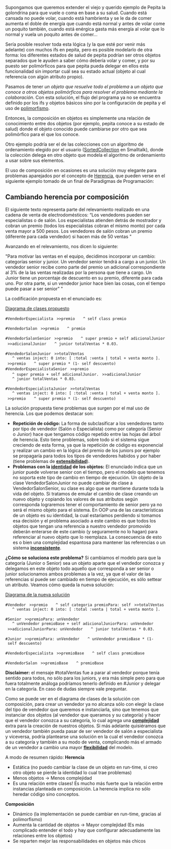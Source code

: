 Supongamos que queremos extender el viejo y querido ejemplo de Pepita la golondrina para que vuele o coma en base a su salud. Cuando está cansada no puede volar, cuando está hambrienta y se le da de comer aumenta el doble de energía que cuando está normal y antes de volar come un poquito también, cuando está enérgica gasta más energía al volar que lo normal y vuela un poquito antes de comer...

Sería posible resolver toda esta lógica (y la que esté por venir más adelante) con muchos ifs en pepita, pero es posible modelarlo de otra forma: los diferentes estados de salud de pepita podrían ser otros objetos separados que le ayuden a saber cómo debería volar y comer, y por su puesto ser polimórficos para que pepita pueda delegar en ellos esta funcionalidad sin importar cuál sea su estado actual (objeto al cual referencia con algún atributo propio).

Pasamos de tener *un objeto que resuelve todo el problema* a *un objeto que conoce a otros objetos polimórficos para resolver el problema mediante la colaboración*. Con esta solución, el flujo del programa ya no se encuentra definido por los ifs y objetos básicos sino por la configuración de pepita y el uso de [polimorfismo](polimorfismo.md).

Entonces, la composición en objetos es simplemente una relación de conocimiento entre dos objetos (por ejemplo, pepita conoce a su estado de salud) donde el objeto conocido puede cambiarse por otro que sea polimórfico para el que los conoce.

Otro ejemplo podría ser el de las colecciones con un algoritmo de ordenamiento elegido por el usuario ([SortedCollection](sabores-de-colecciones.md) en Smalltalk), donde la colección delega en otro objeto que modela el algoritmo de ordenamiento a usar sobre sus elementos.

El uso de composición en ocasiones es una solución muy elegante para problemas aparejados por el concepto de [Herencia](herencia.md), que pueden verse en el siguiente ejemplo tomado de un final de Paradigmas de Programación:

Cambiando herencia por composición
----------------------------------

El siguiente texto representa parte del relevamiento realizado en una cadena de venta de electrodomésticos: “Los vendedores pueden ser especialistas o de salón. Los especialistas atienden detrás de mostrador y cobran un premio (todos los especialistas cobran el mismo monto) por cada venta mayor a 500 pesos. Los vendedores de salón cobran un premio (diferente para cada vendedor) si hacen más de 50 ventas "

Avanzando en el relevamiento, nos dicen lo siguiente:

"Para motivar las ventas en el equipo, decidimos incorporar un cambio: categorías senior y junior. Un vendedor senior tendrá a cargo a un junior. Un vendedor senior recibe como parte del premio un adicional correspondiente al 3% de la las ventas realizadas por la persona que tiene a cargo. Un Junior tiene un porcentaje de descuento en su premio, diferente para cada uno. Por otra parte, si un vendedor junior hace bien las cosas, con el tiempo puede pasar a ser senior" "

La codificación propuesta en el enunciado es:

[Diagrama de clases propuesto](http://yuml.me/0dd23abc)

`#VendedorEspecialista`
` >>premio`
`   ^ self class premio`

`#VendedorSalon`
` >>premio`
`   ^ premio`

`#VendedorSalonSenior`
` >>premio`
`   ^ super premio + self adicionalJunior`
` >>adicionalJunior`
`   ^ junior totalVentas * 0.03.`

`#VendedorSalonJunior`
` >>totalVentas`
`   ^ ventas inject: 0 into: [ :total :venta | total + venta monto ].`
` >>premio`
`   ^ super premio * (1- self descuento)`
`#VendedorEspecialistaSenior`
` >>premio`
`   ^ super premio + self adicionalJunior.`
` >>adicionalJunior`
`   ^ junior totalVentas * 0.03.`

`#VendedorEspecialistaJunior`
` >>totalVentas`
`   ^ ventas inject: 0 into: [ :total :venta | total + venta monto ].`
` >>premio`
`   ^ super premio * (1- self descuento)`

La solución propuesta tiene problemas que surgen por el mal uso de herencia. Los que podemos destacar son:

-   **Repetición de código:** La forma de subclasificar a los vendedores tanto por tipo de vendedor (Salón o Especialista) como por categoría (Senior o Junior) hace que tengamos código repetido entre las hojas del árbol de herencia. Esto tiene problemas, sobre todo si el sistema sigue creciendo de esta forma, ya que la repetición de código es exponencial y realizar un cambio en la lógica del premio de los juniors por ejemplo se propagaría para todos los tipos de vendedores habidos y por haber (tiene problemas de **[extensibilidad](atributos-de-calidad.md)**).
-   **Problemas con la [identidad](igual-o-identico-----vs---.md) de los objetos:** El enunciado indica que un junior puede volverse senior con el tiempo, pero el modelo que tenemos no soporta este tipo de cambio en tiempo de ejecución. Un objeto de la clase VendedorSalonJunior no puede cambiar de clase a VendedorSalonSenior, su clase es algo que se mantiene durante toda la vida del objeto. Si tratamos de emular el cambio de clase creando un nuevo objeto y copiando los valores de sus atributos según corresponda lograremos tener el comportamiento de senior pero ya no será el mismo objeto para el sistema. En OOP una de las características de un objeto es su identidad, la cual estaríamos perdiendo si tomamos esa decisión y el problema asociado a este cambio es que todos los objetos que tengan una referencia a nuestro vendedor promovido deberán enterarse de este cambio (y seguramente no lo hagan) para referenciar al nuevo objeto que lo reemplaza. La consecuencia de esto es o bien una complejidad espantosa para mantener las referencias o un sistema **[inconsistente](atributos-de-calidad.md)**.

**¿Cómo se soluciona este problema?** Si cambiamos el modelo para que la categoría (Junior o Senior) sea un objeto aparte que el vendedor conozca y delegamos en este objeto todo aquello que corresponda a ser senior o junior solucionamos ambos problemas a la vez, ya que el valor de las referencias sí puede ser cambiado en tiempo de ejecución, es sólo settear un atributo. Veamos cómo queda la nueva solución:

[Diagrama de la nueva solución](http://yuml.me/b266b1e2)

`#Vendedor`
` >>premio`
`   ^ self categoria premioPara: self`
` >>totalVentas`
`   ^ ventas inject: 0 into: [ :total :venta | total + venta monto ].`

`#Senior`
` >>premioPara: unVendedor`
`   ^ unVendedor premioBase + self adicionalJuniorPara: unVendedor`
` >>adicionalJuniorPara: unVendedor`
`   ^ junior totalVentas * 0.03.`

`#Junior`
` >>premioPara: unVendedor`
`   ^ unVendedor premioBase * (1- self descuento)`

`#VendedorEspecialista`
` >>premioBase`
`   ^ self class premioBase`

`#VendedorSalon`
` >>premioBase`
`   ^ premioBase`

**Disclaimer:** el mensaje \#totalVentas fue a parar al vendedor porque tenía sentido para todos, no sólo para los juniors, y era más simple pero para que fuera totalmente análoga podríamos tenerlo definido en \#Junior y delegar en la categoría. En caso de dudas siempre vale preguntar.

Como se puede ver en el diagrama de clases de la solución con composición, para crear un vendedor ya no alcanza sólo con elegir la clase del tipo de vendedor que queremos e instanciarla, sino que tenemos que instanciar dos objetos (al vendedor que queramos y su categoría) y hacer que el vendedor conozca a su categoría, lo cual agrega una **[complejidad](atributos-de-calidad.md)** extra para la creación de nuestros objetos. Si más adelante quisiéramos que un vendedor también pueda pasar de ser vendedor de salón a especialista y viceversa, podría plantearse una solución en la cual el vendedor conozca a su categoría y también a su modo de venta, complicando más el armado de un vendedor a cambio una mayor **[flexibilidad](atributos-de-calidad.md)** del modelo.

A modo de resumen rápido: **Herencia**

-   Estática (no puedo cambiar la clase de un objeto en run-time, si creo otro objeto se pierde la identidad lo cual trae problemas)
-   Menos objetos -&gt; Menos complejidad
-   Es una relación entre clases! Es mucho más fuerte que la relación entre instancias planteada en composición. La herencia implica no sólo heredar código sino conceptos.

**Composición**

-   Dinámico (la implementación se puede cambiar en run-time, gracias al polimorfismo)
-   Aumenta la cantidad de objetos -&gt; Mayor complejidad (Es más complicado entender el todo y hay que configurar adecuadamente las relaciones entre los objetos)
-   Se reparten mejor las responsabilidades en objetos más chicos


